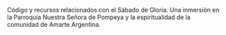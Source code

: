 Código y recursos relacionados con el Sábado de Gloria. Una inmersión en la Parroquia Nuestra Señora de Pompeya y la espiritualidad de la comunidad de Amarte Argentina.
